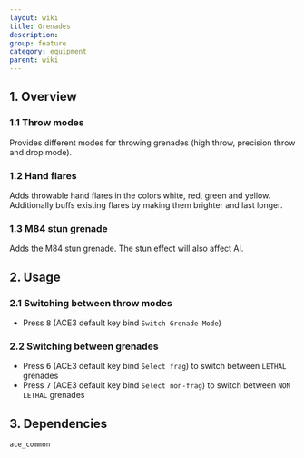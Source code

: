 ```yaml
---
layout: wiki
title: Grenades
description: 
group: feature
category: equipment
parent: wiki
---
```


## 1. Overview

### 1.1 Throw modes
Provides different modes for throwing grenades (high throw, precision throw and drop mode).

### 1.2 Hand flares
Adds throwable hand flares in the colors white, red, green and yellow. Additionally buffs existing flares by making them brighter and last longer.

### 1.3 M84 stun grenade
Adds the M84 stun grenade. The stun effect will also affect AI.

## 2. Usage

### 2.1 Switching between  throw modes
- Press <kbd>8</kbd> (ACE3 default key bind `Switch Grenade Mode`)

### 2.2 Switching between grenades
- Press <kbd>6</kbd> (ACE3 default key bind `Select frag`) to switch between `LETHAL` grenades
- Press <kbd>7</kbd> (ACE3 default key bind `Select non-frag`) to switch between `NON LETHAL` grenades

## 3. Dependencies

`ace_common`
